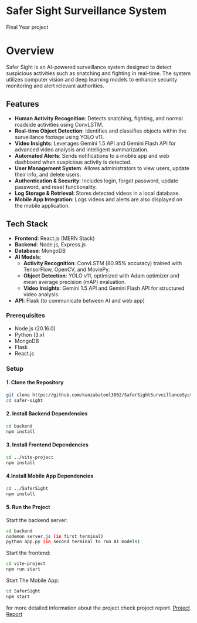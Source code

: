 # Safer Sight Surveillance System
Final Year project

# Overview

Safer Sight is an AI-powered surveillance system designed to detect suspicious activities such as snatching and fighting in real-time. The system utilizes computer vision and deep learning models to enhance security monitoring and alert relevant authorities.

## Features
- **Human Activity Recognition**: Detects snatching, fighting, and normal roadside activities using ConvLSTM.
- **Real-time Object Detection**: Identifies and classifies objects within the surveillance footage using YOLO v11.
- **Video Insights**: Leverages Gemini 1.5 API and Gemini Flash API for advanced video analysis and intelligent summarization.
- **Automated Alerts**: Sends notifications to a mobile app and web dashboard when suspicious activity is detected.
- **User Management System**: Allows administrators to view users, update their info, and delete users.
- **Authentication & Security**: Includes login, forgot password, update password, and reset functionality.
- **Log Storage & Retrieval**: Stores detected videos in a local database.
- **Mobile App Integration**: Logs videos and alerts are also displayed on the mobile application.

## Tech Stack
- **Frontend**: React.js (MERN Stack)
- **Backend**: Node.js, Express.js
- **Database**: MongoDB
- **AI Models**:
  - **Activity Recognition**: ConvLSTM (80.95% accuracy) trained with TensorFlow, OpenCV, and MoviePy.
  - **Object Detection**: YOLO v11, optimized with Adam optimizer and mean average precision (mAP) evaluation.
  - **Video Insights**: Gemini 1.5 API and Gemini Flash API for structured video analysis.
- **API**: Flask (to communicate between AI and web app)


### Prerequisites
- Node.js (20.16.0)
- Python (3.x)
- MongoDB
- Flask
- React.js

### Setup
#### 1. Clone the Repository
```sh
git clone https://github.com/kanzabatool3002/SaferSightSurveillanceSystem.git
cd safer-sight
```
#### 2. Install Backend Dependencies
```sh
cd backend
npm install
```
#### 3. Install Frontend Dependencies
```sh
cd ../vite-project
npm install
```
#### 4.Install Mobile App Dependencies
```sh
cd ../SaferSight
npm install
```
#### 5. Run the Project
Start the backend server:
```sh
cd backend
nodemon server.js (in first terminal)
python app.py (in second terminal to run AI models)
```
Start the frontend:
```sh
cd vite-project
npm run start
```
Start The Mobile App:
```sh
cd SaferSight
npm start
```
 
 for more detailed information about the project check project report.
 [Project Report](https://drive.google.com/file/d/1OMsRRpNnwhPjpUvW9STy12eS4ZDN-uwK/view?usp=sharing)
 
